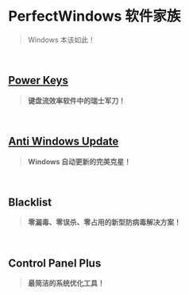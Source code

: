 # PerfectWindows 软件家族

> Windows 本该如此！

<br>

## [Power Keys](https://PowerKeys.github.io)

> **键盘流效率软件中的瑞士军刀！**

<br>

## [Anti Windows Update](Anti-Windows-Update/Anti-Windows-Update.md)

> **Windows 自动更新的完美克星！**

<br>

## Blacklist

> **零漏毒、零误杀、零占用的新型防病毒解决方案！**

<br>

## Control Panel Plus

> **最简洁的系统优化工具！**
